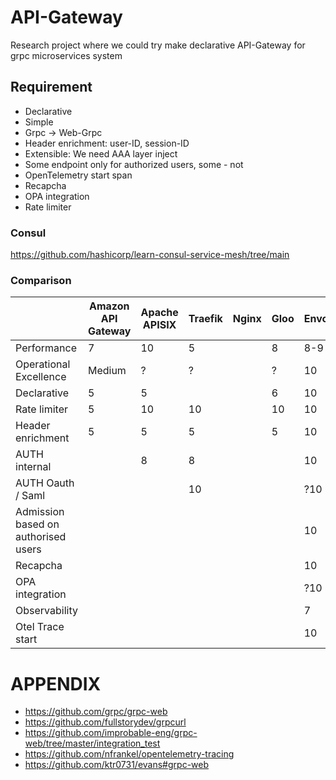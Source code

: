 # API-Gateway

Research project where we could try make declarative API-Gateway for grpc microservices system

## Requirement

* Declarative
* Simple
* Grpc -> Web-Grpc
* Header enrichment: user-ID, session-ID
* Extensible: We need AAA layer inject
* Some endpoint only for authorized users, some - not
* OpenTelemetry start span
* Recapcha
* OPA integration
* Rate limiter

### Consul
https://github.com/hashicorp/learn-consul-service-mesh/tree/main


### Comparison 

|                                     | Amazon API Gateway | Apache APISIX | Traefik | Nginx | Gloo | Envoy |
|-------------------------------------|--------------------|---------------|---------|:------|------|-------|
| Performance                         | 7                  | 10            | 5       |       | 8    | 8-9   |
| Operational Excellence              | Medium             | ?             | ?       |       | ?    | 10    |
| Declarative                         | 5                  | 5             |         |       | 6    | 10    |
| Rate limiter                        | 5                  | 10            | 10      |       | 10   | 10    |
| Header enrichment                   | 5                  | 5             | 5       |       | 5    | 10    |
| AUTH internal                       |                    | 8             | 8       |       |      | 10    |
| AUTH Oauth / Saml                   |                    |               | 10      |       |      | ?10   |
| Admission based on authorised users |                    |               |         |       |      | 10    |
| Recapcha                            |                    |               |         |       |      | 10    |
| OPA integration                     |                    |               |         |       |      | ?10   |
| Observability                       |                    |               |         |       |      | 7     |
| Otel Trace start                    |                    |               |         |       |      | 10    | 


# APPENDIX
* https://github.com/grpc/grpc-web
* https://github.com/fullstorydev/grpcurl
* https://github.com/improbable-eng/grpc-web/tree/master/integration_test
* https://github.com/nfrankel/opentelemetry-tracing
* https://github.com/ktr0731/evans#grpc-web